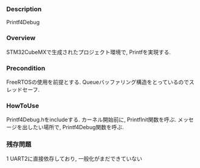 ### Description
Printf4Debug

### Overview
STM32CubeMXで生成されたプロジェクト環境で, Printfを実現する. 

### Precondition
FreeRTOSの使用を前提とする. Queueバッファリング構造をとっているのでスレッドセーフ.

### HowToUse
Printf4Debug.hをincludeする. 
カーネル開始前に, PrintfInit関数を呼ぶ. 
メッセージを出したい場所で, Printf4Debug関数を呼ぶ. 

### 残存問題
1 UART2に直接依存しており, 一般化がまだできていない